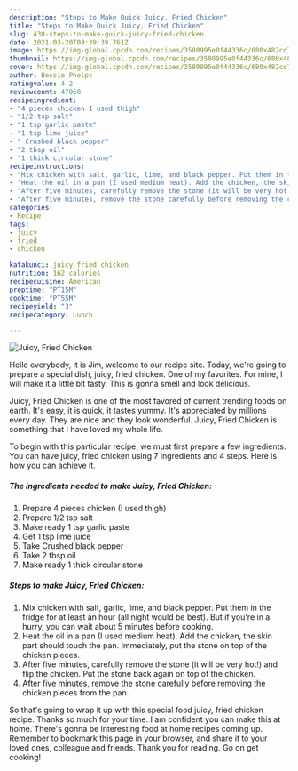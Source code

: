 ```yaml
---
description: "Steps to Make Quick Juicy, Fried Chicken"
title: "Steps to Make Quick Juicy, Fried Chicken"
slug: 430-steps-to-make-quick-juicy-fried-chicken
date: 2021-03-20T09:39:39.761Z
image: https://img-global.cpcdn.com/recipes/3580995e0f44336c/680x482cq70/juicy-fried-chicken-recipe-main-photo.jpg
thumbnail: https://img-global.cpcdn.com/recipes/3580995e0f44336c/680x482cq70/juicy-fried-chicken-recipe-main-photo.jpg
cover: https://img-global.cpcdn.com/recipes/3580995e0f44336c/680x482cq70/juicy-fried-chicken-recipe-main-photo.jpg
author: Bessie Phelps
ratingvalue: 4.2
reviewcount: 47060
recipeingredient:
- "4 pieces chicken I used thigh"
- "1/2 tsp salt"
- "1 tsp garlic paste"
- "1 tsp lime juice"
- " Crushed black pepper"
- "2 tbsp oil"
- "1 thick circular stone"
recipeinstructions:
- "Mix chicken with salt, garlic, lime, and black pepper. Put them in the fridge for at least an hour (all night would be best). But if you&#39;re in a hurry, you can wait about 5 minutes before cooking."
- "Heat the oil in a pan (I used medium heat). Add the chicken, the skin part should touch the pan. Immediately, put the stone on top of the chicken pieces."
- "After five minutes, carefully remove the stone (it will be very hot!) and flip the chicken. Put the stone back again on top of the chicken."
- "After five minutes, remove the stone carefully before removing the chicken pieces from the pan."
categories:
- Recipe
tags:
- juicy
- fried
- chicken

katakunci: juicy fried chicken 
nutrition: 162 calories
recipecuisine: American
preptime: "PT15M"
cooktime: "PT55M"
recipeyield: "3"
recipecategory: Lunch

---
```



![Juicy, Fried Chicken](https://img-global.cpcdn.com/recipes/3580995e0f44336c/680x482cq70/juicy-fried-chicken-recipe-main-photo.jpg)

Hello everybody, it is Jim, welcome to our recipe site. Today, we're going to prepare a special dish, juicy, fried chicken. One of my favorites. For mine, I will make it a little bit tasty. This is gonna smell and look delicious.

Juicy, Fried Chicken is one of the most favored of current trending foods on earth. It's easy, it is quick, it tastes yummy. It's appreciated by millions every day. They are nice and they look wonderful. Juicy, Fried Chicken is something that I have loved my whole life.




To begin with this particular recipe, we must first prepare a few ingredients. You can have juicy, fried chicken using 7 ingredients and 4 steps. Here is how you can achieve it.

<!--inarticleads1-->

##### The ingredients needed to make Juicy, Fried Chicken:

1. Prepare 4 pieces chicken (I used thigh)
1. Prepare 1/2 tsp salt
1. Make ready 1 tsp garlic paste
1. Get 1 tsp lime juice
1. Take  Crushed black pepper
1. Take 2 tbsp oil
1. Make ready 1 thick circular stone




<!--inarticleads2-->

##### Steps to make Juicy, Fried Chicken:

1. Mix chicken with salt, garlic, lime, and black pepper. Put them in the fridge for at least an hour (all night would be best). But if you&#39;re in a hurry, you can wait about 5 minutes before cooking.
1. Heat the oil in a pan (I used medium heat). Add the chicken, the skin part should touch the pan. Immediately, put the stone on top of the chicken pieces.
1. After five minutes, carefully remove the stone (it will be very hot!) and flip the chicken. Put the stone back again on top of the chicken.
1. After five minutes, remove the stone carefully before removing the chicken pieces from the pan.




So that's going to wrap it up with this special food juicy, fried chicken recipe. Thanks so much for your time. I am confident you can make this at home. There's gonna be interesting food at home recipes coming up. Remember to bookmark this page in your browser, and share it to your loved ones, colleague and friends. Thank you for reading. Go on get cooking!
